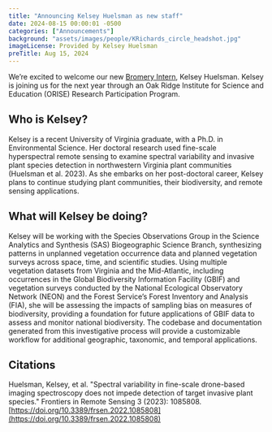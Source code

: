 ```yaml
---
title: "Announcing Kelsey Huelsman as new staff" 
date: 2024-08-15 00:00:01 -0500 
categories: ["Announcements"] 
background: "assets/images/people/KRichards_circle_headshot.jpg"
imageLicense: Provided by Kelsey Huelsman
preTitle: Aug 15, 2024
---
```


We’re excited to welcome our new [Bromery Intern](https://www.usgs.gov/human-capital/usgs-internship-opportunities-managed-external-partners-and-job-opportunities-through), Kelsey Huelsman. Kelsey is joining us for the next year through an Oak Ridge Institute for Science and Education (ORISE) Research Participation Program.

## Who is Kelsey?

Kelsey is a recent University of Virginia graduate, with a Ph.D. in Environmental Science. Her doctoral research used fine-scale hyperspectral remote sensing to examine spectral 
variability and invasive plant species detection in northwestern Virginia plant communities (Huelsman et al. 2023). As she embarks on her post-doctoral career, Kelsey plans to continue studying plant communities, their biodiversity, and remote sensing applications.

## What will Kelsey be doing?

Kelsey will be working with the Species Observations Group in the Science Analytics and Synthesis (SAS) Biogeographic Science Branch, synthesizing patterns in unplanned vegetation occurrence data and planned vegetation surveys across space, time, and scientific studies. Using multiple vegetation datasets from Virginia and the Mid-Atlantic, including occurrences in the Global Biodiversity Information Facility (GBIF) and vegetation surveys conducted by the National Ecological Observatory Network (NEON) and the Forest Service’s Forest Inventory and Analysis (FIA), she will be assessing the impacts of sampling bias on measures of biodiversity, providing a foundation for future applications of GBIF data to assess and monitor national biodiversity. The codebase and documentation generated from this investigative process will provide a customizable workflow for additional geographic, taxonomic, and temporal applications.

## Citations

Huelsman, Kelsey, et al. "Spectral variability in fine-scale drone-based imaging spectroscopy does not impede detection of target invasive plant species." Frontiers in Remote Sensing 3 (2023): 1085808. [https://doi.org/10.3389/frsen.2022.1085808](https://doi.org/10.3389/frsen.2022.1085808)